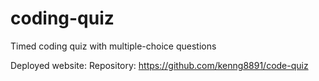 # coding-quiz

Timed coding quiz with multiple-choice questions

Deployed website: 
Repository: https://github.com/kenng8891/code-quiz
